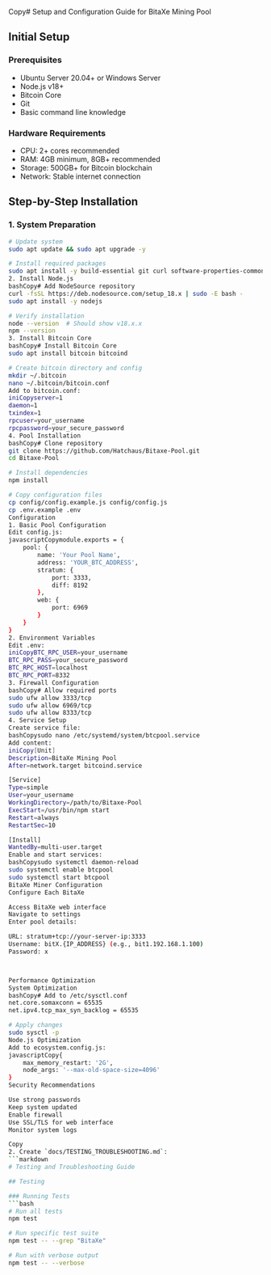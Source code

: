 Copy# Setup and Configuration Guide for BitaXe Mining Pool

## Initial Setup

### Prerequisites
- Ubuntu Server 20.04+ or Windows Server
- Node.js v18+
- Bitcoin Core
- Git
- Basic command line knowledge

### Hardware Requirements
- CPU: 2+ cores recommended
- RAM: 4GB minimum, 8GB+ recommended
- Storage: 500GB+ for Bitcoin blockchain
- Network: Stable internet connection

## Step-by-Step Installation

### 1. System Preparation
```bash
# Update system
sudo apt update && sudo apt upgrade -y

# Install required packages
sudo apt install -y build-essential git curl software-properties-common
2. Install Node.js
bashCopy# Add NodeSource repository
curl -fsSL https://deb.nodesource.com/setup_18.x | sudo -E bash -
sudo apt install -y nodejs

# Verify installation
node --version  # Should show v18.x.x
npm --version
3. Install Bitcoin Core
bashCopy# Install Bitcoin Core
sudo apt install bitcoin bitcoind

# Create bitcoin directory and config
mkdir ~/.bitcoin
nano ~/.bitcoin/bitcoin.conf
Add to bitcoin.conf:
iniCopyserver=1
daemon=1
txindex=1
rpcuser=your_username
rpcpassword=your_secure_password
4. Pool Installation
bashCopy# Clone repository
git clone https://github.com/Hatchaus/Bitaxe-Pool.git
cd Bitaxe-Pool

# Install dependencies
npm install

# Copy configuration files
cp config/config.example.js config/config.js
cp .env.example .env
Configuration
1. Basic Pool Configuration
Edit config.js:
javascriptCopymodule.exports = {
    pool: {
        name: 'Your Pool Name',
        address: 'YOUR_BTC_ADDRESS',
        stratum: {
            port: 3333,
            diff: 8192
        },
        web: {
            port: 6969
        }
    }
}
2. Environment Variables
Edit .env:
iniCopyBTC_RPC_USER=your_username
BTC_RPC_PASS=your_secure_password
BTC_RPC_HOST=localhost
BTC_RPC_PORT=8332
3. Firewall Configuration
bashCopy# Allow required ports
sudo ufw allow 3333/tcp
sudo ufw allow 6969/tcp
sudo ufw allow 8333/tcp
4. Service Setup
Create service file:
bashCopysudo nano /etc/systemd/system/btcpool.service
Add content:
iniCopy[Unit]
Description=BitaXe Mining Pool
After=network.target bitcoind.service

[Service]
Type=simple
User=your_username
WorkingDirectory=/path/to/Bitaxe-Pool
ExecStart=/usr/bin/npm start
Restart=always
RestartSec=10

[Install]
WantedBy=multi-user.target
Enable and start services:
bashCopysudo systemctl daemon-reload
sudo systemctl enable btcpool
sudo systemctl start btcpool
BitaXe Miner Configuration
Configure Each BitaXe

Access BitaXe web interface
Navigate to settings
Enter pool details:

URL: stratum+tcp://your-server-ip:3333
Username: bitX.{IP_ADDRESS} (e.g., bit1.192.168.1.100)
Password: x



Performance Optimization
System Optimization
bashCopy# Add to /etc/sysctl.conf
net.core.somaxconn = 65535
net.ipv4.tcp_max_syn_backlog = 65535

# Apply changes
sudo sysctl -p
Node.js Optimization
Add to ecosystem.config.js:
javascriptCopy{
    max_memory_restart: '2G',
    node_args: '--max-old-space-size=4096'
}
Security Recommendations

Use strong passwords
Keep system updated
Enable firewall
Use SSL/TLS for web interface
Monitor system logs

Copy
2. Create `docs/TESTING_TROUBLESHOOTING.md`:
```markdown
# Testing and Troubleshooting Guide

## Testing

### Running Tests
```bash
# Run all tests
npm test

# Run specific test suite
npm test -- --grep "BitaXe"

# Run with verbose output
npm test -- --verbose
